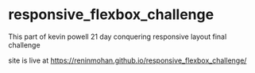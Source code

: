 # responsive_flexbox_challenge
This part of kevin powell 21 day conquering responsive layout final challenge

site is live at https://reninmohan.github.io/responsive_flexbox_challenge/
